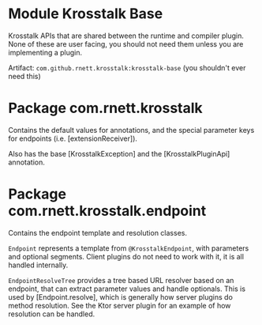 # Module Krosstalk Base

Krosstalk APIs that are shared between the runtime and compiler plugin. None of these are user facing, you should not
need them unless you are implementing a plugin.

Artifact: `com.github.rnett.krosstalk:krosstalk-base` (you shouldn't ever need this)

# Package com.rnett.krosstalk

Contains the default values for annotations, and the special parameter keys for endpoints (i.e. [extensionReceiver]).

Also has the base [KrosstalkException] and the [KrosstalkPluginApi] annotation.

# Package com.rnett.krosstalk.endpoint

Contains the endpoint template and resolution classes.

`Endpoint` represents a template from `@KrosstalkEndpoint`, with parameters and optional segments. Client plugins do not
need to work with it, it is all handled internally.

`EndpointResolveTree` provides a tree based URL resolver based on an endpoint, that can extract parameter values and
handle optionals. This is used by [Endpoint.resolve], which is generally how server plugins do method resolution. See
the Ktor server plugin for an example of how resolution can be handled.
